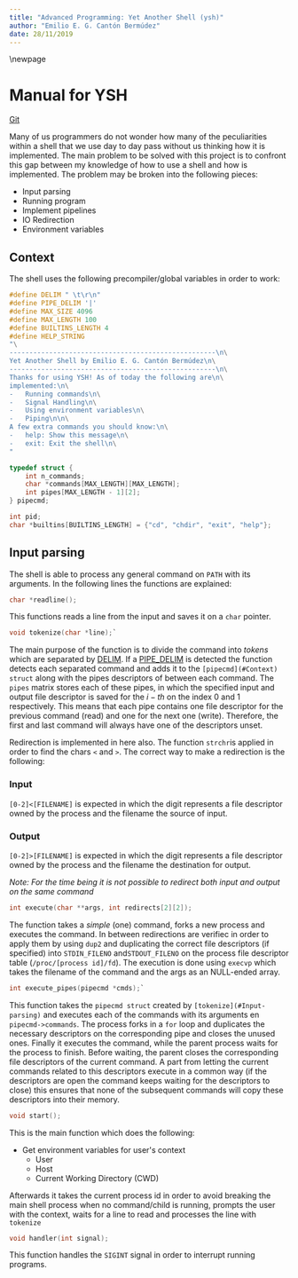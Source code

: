 ```yaml
---
title: "Advanced Programming: Yet Another Shell (ysh)"
author: "Emilio E. G. Cantón Bermúdez"
date: 28/11/2019
---
```


\newpage


# Manual for YSH

[Git](git@github.com:Cabemo/YSH.git)

Many of us programmers do not wonder how many of the peculiarities within a shell that we use day to day pass without us thinking how it is implemented. The main problem to be solved with this project is to confront this gap between my knowledge of how to use a shell and how is implemented. The problem may be broken into the following pieces:

- Input parsing
- Running program
- Implement pipelines
- IO Redirection
- Environment variables
<!-- - Background processes
- Global expressions
- Job handling (SIGINT, SIGSTOP and SIGCONT) -->

## Context

The shell uses the following precompiler/global variables in order to work:

```C
#define DELIM " \t\r\n"
#define PIPE_DELIM '|'
#define MAX_SIZE 4096
#define MAX_LENGTH 100
#define BUILTINS_LENGTH 4
#define HELP_STRING 
"\
----------------------------------------------------\n\
Yet Another Shell by Emilio E. G. Cantón Bermúdez\n\
----------------------------------------------------\n\
Thanks for using YSH! As of today the following are\n\
implemented:\n\
-	Running commands\n\
-	Signal Handling\n\
-	Using environment variables\n\
-	Piping\n\n\
A few extra commands you should know:\n\
-	help: Show this message\n\
-	exit: Exit the shell\n\
"

typedef struct {
	int n_commands;
	char *commands[MAX_LENGTH][MAX_LENGTH];
	int pipes[MAX_LENGTH - 1][2];
} pipecmd;

int pid;
char *builtins[BUILTINS_LENGTH] = {"cd", "chdir", "exit", "help"};
```

## Input parsing

The shell is able to process any general command on `PATH` with its arguments. In the following lines the functions are explained:

```C
char *readline();
```

This functions reads a line from the input and saves it on a `char` pointer.

```C
void tokenize(char *line);`
```

The main purpose of the function is to divide the command into *tokens* which are separated by [DELIM](#Context). If a [PIPE_DELIM](#Context) is detected the function detects each separated command and adds it to the `[pipecmd](#Context) struct` along with the pipes descriptors of between each command. The `pipes` matrix stores each of these pipes, in which the specified input and output file descriptor is saved for the $i-th$ on the index $0$ and $1$ respectively. This means that each pipe contains one file descriptor for the previous command (read) and one for the next one (write). Therefore, the first and last command will always have one of the descriptors unset.

Redirection is implemented in here also. The function `strchr`is applied in order to find the chars `<` and `>`. The correct way to make a redirection is the following:

### Input

`[0-2]<[FILENAME]` is expected in which the digit represents a file descriptor owned by the process and the filename the source of input.

### Output

`[0-2]>[FILENAME]` is expected in which the digit represents a file descriptor owned by the process and the filename the destination for output.

*Note: For the time being it is not possible to redirect both input and output on the same command*

```C
int execute(char **args, int redirects[2][2]);
```

The function takes a *simple* (one) command, forks a new process and executes the command. In between redirections are verifiec in order to apply them by using `dup2` and duplicating the correct file descriptors (if specified) into `STDIN_FILENO` and`STDOUT_FILENO` on the process file descriptor table (`/proc/[process id]/fd`). The execution is done using `execvp` which takes the filename of the command and the args as an NULL-ended array.

```C
int execute_pipes(pipecmd *cmds);`
```

This function takes the `pipecmd struct` created by `[tokenize](#Input-parsing)` and executes each of the commands with its arguments en `pipecmd->commands`. The process forks in a `for` loop and duplicates the necessary descriptors on the corresponding pipe and closes the unused ones. Finally it executes the command, while the parent process waits for the process to finish. Before waiting, the parent closes the corresponding file descriptors of the current command. A part from letting the current commands related to this descriptors execute in a common way (if the descriptors are open the command keeps waiting for the descriptors to close) this ensures that none of the subsequent commands will copy these descriptors into their memory.

```C
void start();
```

This is the main function which does the following:

- Get environment variables for user's context
    - User
    - Host
    - Current Working Directory (CWD)

Afterwards it takes the current process id in order to avoid breaking the main shell process when no command/child is running, prompts the user with the context, waits for a line to read and processes the line with `tokenize`


```C
void handler(int signal);
```

This function handles the `SIGINT` signal in order to interrupt running programs.